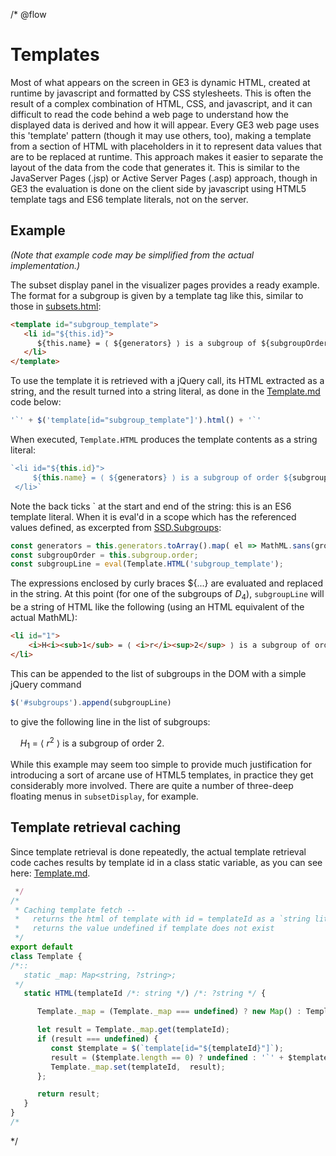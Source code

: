/* @flow
# Templates

Most of what appears on the screen in GE3 is dynamic HTML, created at runtime by javascript and formatted by CSS stylesheets. This is often the result of a complex combination of HTML, CSS, and javascript, and it can difficult to read the code behind a web page to understand how the displayed data is derived and how it will appear. Every GE3 web page uses this 'template' pattern (though it may use others, too), making a template from a section of HTML with placeholders in it to represent data values that are to be replaced at runtime. This approach makes it easier to separate the layout of the data from the code that generates it. This is similar to the JavaServer Pages (.jsp) or Active Server Pages (.asp) approach, though in GE3 the evaluation is done on the client side by javascript using HTML5 template tags and ES6 template literals, not on the server.

## Example

*(Note that example code may be simplified from the actual implementation.)*

The subset display panel in the visualizer pages provides a ready example. The format for a subgroup is given by a template tag like this, similar to those in [subsets.html](../subsetDisplay/subsets.html):

```html
<template id="subgroup_template">
   <li id="${this.id}">
      ${this.name} = ⟨ ${generators} ⟩ is a subgroup of ${subgroupOrder}
   </li>
</template>
```

To use the template it is retrieved with a jQuery call, its HTML extracted as a string, and the result turned into a string literal, as done in the [Template.md](#template-retrieval-caching) code below:

```js
'`' + $('template[id="subgroup_template"]').html() + '`'
```

When executed, `Template.HTML` produces the template contents as a string literal:

```js
`<li id="${this.id}">
     ${this.name} = ⟨ ${generators} ⟩ is a subgroup of order ${subgroupOrder}
 </li>`
```

Note the back ticks ` at the start and end of the string: this is an ES6 template literal.  When it is eval'd in a scope which has the referenced values defined, as excerpted from [SSD.Subgroups](../subsetDisplay/Subgroup.js):

```js
const generators = this.generators.toArray().map( el => MathML.sans(group.representation[el]) );
const subgroupOrder = this.subgroup.order;
const subgroupLine = eval(Template.HTML('subgroup_template');
```

The expressions enclosed by curly braces ${...} are evaluated and replaced in the string. At this point (for one of the subgroups of <i>D</i><sub>4</sub>), `subgroupLine` will be a string of HTML like the following (using an HTML equivalent of the actual MathML):

```html
<li id="1">
    <i>H<i><sub>1</sub> = ⟨ <i>r</i><sup>2</sup> ⟩ is a subgroup of order 2.
</li>
```

This can be appended to the list of subgroups in the DOM with a simple jQuery command

```js
$('#subgroups').append(subgroupLine)
```

to give the following line in the list of subgroups:

&nbsp;&nbsp;&nbsp;&nbsp;<i>H</i><sub>1</sub> = ⟨ <i>r</i><sup>2</sup> ⟩ is a subgroup of order 2.

While this example may seem too simple to provide much justification for introducing a sort of arcane use of HTML5 templates, in practice they get considerably more involved. There are quite a number of three-deep floating menus in `subsetDisplay`, for example.


## Template retrieval caching

Since template retrieval is done repeatedly, the actual template retrieval code caches results by template id in a class static variable, as you can see here: [Template.md](../js/Template.md).

```js
 */
/*
 * Caching template fetch --
 *   returns the html of template with id = templateId as a `string literal` for subsequent eval'ing
 *   returns the value undefined if template does not exist
 */
export default
class Template {
/*::
   static _map: Map<string, ?string>;
 */
   static HTML(templateId /*: string */) /*: ?string */ {

      Template._map = (Template._map === undefined) ? new Map() : Template._map;

      let result = Template._map.get(templateId);
      if (result === undefined) {
         const $template = $(`template[id="${templateId}"]`);
         result = ($template.length == 0) ? undefined : '`' + $template.html() + '`';
         Template._map.set(templateId,  result);
      };

      return result;
   }
}
/*
```
 */
